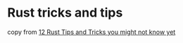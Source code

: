 # Rust tricks and tips

copy from [12 Rust Tips and Tricks you might not know yet](https://federicoterzi.com/blog/12-rust-tips-and-tricks-you-might-not-know-yet/)
